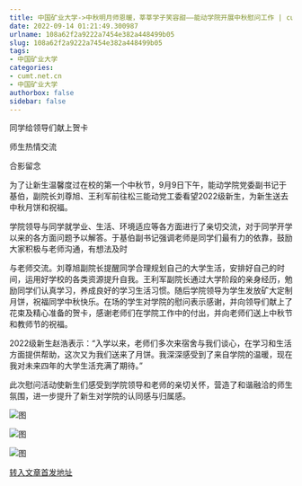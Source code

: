 ```yaml
---
title: 中国矿业大学->中秋明月师恩暖，莘莘学子笑容甜——能动学院开展中秋慰问工作 | cumt.net.cn
date: 2022-09-14 01:21:49.300987
urlname: 108a62f2a9222a7454e382a448499b05
slug: 108a62f2a9222a7454e382a448499b05
tags: 
- 中国矿业大学
categories:
- cumt.net.cn
- 中国矿业大学
authorbox: false
sidebar: false
---
```

  

同学给领导们献上贺卡

师生热情交流

合影留念

为了让新生温馨度过在校的第一个中秋节，9月9日下午，能动学院党委副书记于基伯，副院长刘尊旭、王利军前往松三能动党工委看望2022级新生，为新生送去中秋月饼和祝福。

学院领导与同学就学业、生活、环境适应等各方面进行了亲切交流，对于同学开学以来的各方面问题予以解答。于基伯副书记强调老师是同学们最有力的依靠，鼓励大家积极与老师沟通，有想法及时
<!--more-->
与老师交流。刘尊旭副院长提醒同学合理规划自己的大学生活，安排好自己的时间，运用好学校的各类资源提升自我。王利军副院长通过大学阶段的亲身经历，勉励同学们认真学习，养成良好的学习生活习惯。随后学院领导为学生发放矿大定制月饼，祝福同学中秋快乐。在场的学生对学院的慰问表示感谢，并向领导们献上了花束及精心准备的贺卡，感谢老师们在学院工作中的付出，并向老师们送上中秋节和教师节的祝福。

2022级新生赵浩表示：“入学以来，老师们多次来宿舍与我们谈心，在学习和生活方面提供帮助，这次又为我们送来了月饼。我深深感受到了来自学院的温暖，现在我对未来四年的大学生活充满了期待。”

此次慰问活动使新生们感受到学院领导和老师的亲切关怀，营造了和谐融洽的师生氛围，进一步提升了新生对学院的认同感与归属感。

![图](http://xwzx.cumt.edu.cn/_upload/article/images/42/84/fc4de6a144a88834ee51d4de7fec/ecfdad85-e5e6-4331-8026-04c60abfad0c.png)

![图](http://xwzx.cumt.edu.cn/_upload/article/images/42/84/fc4de6a144a88834ee51d4de7fec/f41f3d4d-4831-43de-b8ab-90c38cf39139.png)

![图](http://xwzx.cumt.edu.cn/_upload/article/images/42/84/fc4de6a144a88834ee51d4de7fec/8a674c56-abba-4232-9647-2967e523610b.png)

[转入文章首发地址](http://xwzx.cumt.edu.cn/a9/e8/c523a633320/page.htm)
